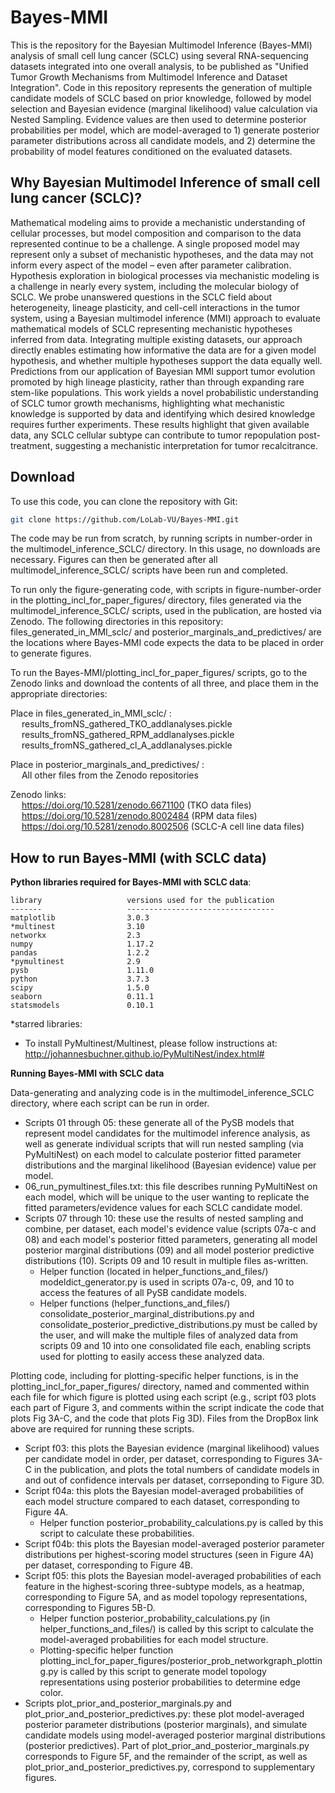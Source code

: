 Bayes-MMI
========

This is the repository for the Bayesian Multimodel Inference (Bayes-MMI) analysis of small cell lung cancer (SCLC) using 
several RNA-sequencing datasets integrated into one overall analysis, to be published as "Unified Tumor Growth 
Mechanisms from Multimodel Inference and Dataset Integration". Code in this repository represents the generation of
multiple candidate models of SCLC based on prior knowledge, followed by model selection and Bayesian evidence (marginal 
likelihood) value calculation via Nested Sampling. Evidence values are then used to determine posterior probabilities 
per model, which are model-averaged to 1) generate posterior parameter distributions across all candidate models, and 2) 
determine the probability of model features conditioned on the evaluated datasets. 

Why Bayesian Multimodel Inference of small cell lung cancer (SCLC)?
---------------------------------

Mathematical modeling aims to provide a mechanistic understanding of cellular processes, but model composition and 
comparison to the data represented continue to be a challenge. A single proposed model may represent only a subset of 
mechanistic hypotheses, and the data may not inform every aspect of the model – even after parameter calibration. 
Hypothesis exploration in biological processes via mechanistic modeling is a challenge in nearly every system, including 
the molecular biology of SCLC. We probe unanswered questions in the SCLC field about 
heterogeneity, lineage plasticity, and cell-cell interactions in the tumor system, using a Bayesian multimodel 
inference (MMI) approach to evaluate mathematical models of SCLC representing mechanistic hypotheses inferred from 
data. Integrating multiple existing datasets, our approach directly enables estimating how informative the data are 
for a given model hypothesis, and whether multiple hypotheses support the data equally well. Predictions from our 
application of Bayesian MMI support tumor evolution promoted by high lineage plasticity, rather than through expanding 
rare stem-like populations. This work yields a novel probabilistic understanding of SCLC tumor growth mechanisms, 
highlighting what mechanistic knowledge is supported by data and identifying which desired knowledge requires further 
experiments. These results highlight that given available data, any SCLC cellular subtype can contribute to tumor 
repopulation post-treatment, suggesting a mechanistic interpretation for tumor recalcitrance.
                                                                                                                    

Download
--------
To use this code, you can clone the repository with Git:
```bash
git clone https://github.com/LoLab-VU/Bayes-MMI.git
```

The code may be run from scratch, by running scripts in number-order in the multimodel_inference_SCLC/ directory. In
this usage, no downloads are necessary. Figures can then be generated after all multimodel_inference_SCLC/ scripts have 
been run and completed.

To run only the figure-generating code, with scripts in figure-number-order in the plotting_incl_for_paper_figures/ 
directory, files generated via the multimodel_inference_SCLC/ scripts, used in the publication, are hosted via Zenodo.
The following directories in this repository: files_generated_in_MMI_sclc/ and posterior_marginals_and_predictives/ are the
locations where Bayes-MMI code expects the data to be placed in order to generate figures.

To run the Bayes-MMI/plotting_incl_for_paper_figures/ scripts, go to the Zenodo links and download the contents of all three, and place them in the appropriate directories:

Place in files_generated_in_MMI_sclc/ : <br>
&emsp; results_fromNS_gathered_TKO_addlanalyses.pickle <br>
&emsp; results_fromNS_gathered_RPM_addlanalyses.pickle <br>
&emsp; results_fromNS_gathered_cl_A_addlanalyses.pickle <br>

Place in posterior_marginals_and_predictives/ : <br>
&emsp; All other files from the Zenodo repositories

Zenodo links: <br>
&emsp; https://doi.org/10.5281/zenodo.6671100 (TKO data files) <br>
&emsp; https://doi.org/10.5281/zenodo.8002484 (RPM data files) <br>
&emsp; https://doi.org/10.5281/zenodo.8002506 (SCLC-A cell line data files)

How to run Bayes-MMI (with SCLC data)
------------------------------------

**Python libraries required for Bayes-MMI with SCLC data**:
```angular2html
library                   versions used for the publication
-------                   ---------------------------------
matplotlib                3.0.3
*multinest                3.10
networkx                  2.3
numpy                     1.17.2
pandas                    1.2.2
*pymultinest              2.9
pysb                      1.11.0
python                    3.7.3
scipy                     1.5.0
seaborn                   0.11.1
statsmodels               0.10.1
```

*starred libraries:
- To install PyMultinest/Multinest, please follow instructions at: http://johannesbuchner.github.io/PyMultiNest/index.html#

**Running Bayes-MMI with SCLC data**

Data-generating and analyzing code is in the multimodel_inference_SCLC directory,
where each script can be run in order. 
- Scripts 01 through 05: these generate all of the
PySB models that represent model candidates for the multimodel inference analysis,
as well as generate individual scripts that will run nested sampling (via PyMultiNest)
on each model to calculate posterior fitted parameter distributions and the marginal
likelihood (Bayesian evidence) value per model. 
- 06_run_pymultinest_files.txt: this file describes
running PyMultiNest on each model, which will be unique to the user wanting to
replicate the fitted parameters/evidence values for each SCLC candidate model.
- Scripts 07 through 10: these use the results of nested sampling and combine, per dataset, each model's evidence
value (scripts 07a-c and 08) and each model's posterior fitted parameters, generating
all model posterior marginal distributions (09) and all model posterior predictive
distributions (10). Scripts 09 and 10 result in multiple files as-written.
  - Helper function (located in helper_functions_and_files/) modeldict_generator.py is used in scripts 07a-c, 09, and 10
  to access the features of all PySB candidate models.
  - Helper functions (helper_functions_and_files/) consolidate_posterior_marginal_distributions.py and
  consolidate_posterior_predictive_distributions.py must be called by the user, and will make the multiple files of
  analyzed data from scripts 09 and 10 into one consolidated file each, enabling scripts used for plotting to easily
  access these analyzed data.

Plotting code, including for plotting-specific helper functions, is in the plotting_incl_for_paper_figures/ directory, 
named and commented within each file for which figure is plotted using each script (e.g., script f03 plots each part of 
Figure 3, and comments within the script indicate the code that plots Fig 3A-C, and the code that plots Fig 3D). Files 
from the DropBox link above are required for running these scripts.
- Script f03: this plots the Bayesian evidence (marginal likelihood) values per candidate model in order, per dataset, 
corresponding to Figures 3A-C in the publication, and plots the total numbers of candidate models in and out of 
confidence intervals per dataset, corrseponding to Figure 3D.
- Script f04a: this plots the Bayesian model-averaged probabilities of each model structure compared to each dataset, 
corresponding to Figure 4A.
  - Helper function posterior_probability_calculations.py is called by this script to calculate these probabilities.
- Script f04b: this plots the Bayesian model-averaged posterior parameter distributions per highest-scoring model 
structures (seen in Figure 4A) per dataset, corresponding to Figure 4B.
- Script f05: this plots the Bayesian model-averaged probabilities of each feature in the highest-scoring three-subtype
models, as a heatmap, corresponding to Figure 5A, and as model topology representations, corresponding to Figures 5B-D.
  - Helper function posterior_probability_calculations.py (in helper_functions_and_files/) is called by this script to 
  calculate the model-averaged probabilities for each model structure.
  - Plotting-specific helper function plotting_incl_for_paper_figures/posterior_prob_networkgraph_plotting.py is called
  by this script to generate model topology representations using posterior probabilities to determine edge color.
- Scripts plot_prior_and_posterior_marginals.py and plot_prior_and_posterior_predictives.py: these plot model-averaged 
posterior parameter distributions (posterior marginals), and simulate candidate models using model-averaged posterior 
marginal distributions (posterior predictives). Part of plot_prior_and_posterior_marginals.py corresponds to
Figure 5F, and the remainder of the script, as well as plot_prior_and_posterior_predictives.py, correspond to 
supplementary figures.
